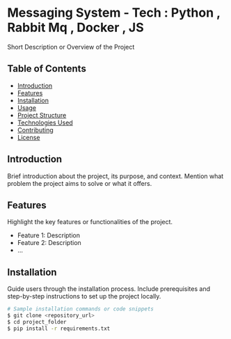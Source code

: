 # Messaging System  -  Tech : Python , Rabbit Mq , Docker , JS

Short Description or Overview of the Project

## Table of Contents

- [Introduction](#introduction)
- [Features](#features)
- [Installation](#installation)
- [Usage](#usage)
- [Project Structure](#project-structure)
- [Technologies Used](#technologies-used)
- [Contributing](#contributing)
- [License](#license)

## Introduction

Brief introduction about the project, its purpose, and context. Mention what problem the project aims to solve or what it offers.

## Features

Highlight the key features or functionalities of the project.

- Feature 1: Description
- Feature 2: Description
- ...

## Installation

Guide users through the installation process. Include prerequisites and step-by-step instructions to set up the project locally.

```bash
# Sample installation commands or code snippets
$ git clone <repository_url>
$ cd project_folder
$ pip install -r requirements.txt
